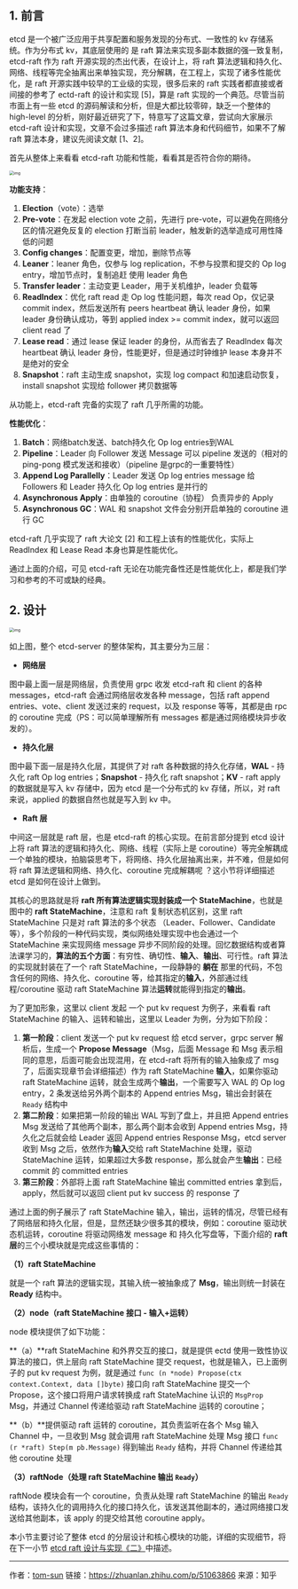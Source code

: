 ## **1. 前言**

etcd 是一个被广泛应用于共享配置和服务发现的分布式、一致性的 kv 存储系统。作为分布式 kv，其底层使用的 是 raft 算法来实现多副本数据的强一致复制，etcd-raft 作为 raft 开源实现的杰出代表，在设计上，将 raft 算法逻辑和持久化、网络、线程等完全抽离出来单独实现，充分解耦，在工程上，实现了诸多性能优化，是 raft 开源实践中较早的工业级的实现，很多后来的 raft 实践者都直接或者间接的参考了 ectd-raft 的设计和实现 [5]，算是 raft 实现的一个典范。尽管当前市面上有一些 etcd 的源码解读和分析，但是大都比较零碎，缺乏一个整体的 high-level 的分析，刚好最近研究了下，特意写了这篇文章，尝试向大家展示 etcd-raft 设计和实现，文章不会过多描述 raft 算法本身和代码细节，如果不了解 raft 算法本身，建议先阅读文献 [1、2]。

首先从整体上来看看 etcd-raft 功能和性能，看看其是否符合你的期待。

<img src="https://littleneko.oss-cn-beijing.aliyuncs.com/img/v2-3523e034f88cc8acead654e4e4f5f1c8_1440w.jpg" alt="img" style="zoom:50%;" />

**功能支持**：

1. **Election**（vote）：选举
2. **Pre-vote**：在发起 election vote 之前，先进行 pre-vote，可以避免在网络分区的情况避免反复的 election 打断当前 leader，触发新的选举造成可用性降低的问题
3. **Config changes**：配置变更，增加，删除节点等
4. **Leaner**：leaner 角色，仅参与 log replication，不参与投票和提交的 Op log entry，增加节点时，复制追赶 使用 leader 角色
5. **Transfer leader**：主动变更 Leader，用于关机维护，leader 负载等
6. **ReadIndex**：优化 raft read 走 Op log 性能问题，每次 read Op，仅记录 commit index，然后发送所有 peers heartbeat 确认 leader 身份，如果 leader 身份确认成功，等到 applied index >= commit index，就可以返回 client read 了
7. **Lease read**：通过 lease 保证 leader 的身份，从而省去了 ReadIndex 每次 heartbeat 确认 leader 身份，性能更好，但是通过时钟维护 lease 本身并不是绝对的安全
8. **Snapshot**：raft 主动生成 snapshot，实现 log compact 和加速启动恢复，install snapshot 实现给 follower 拷贝数据等

从功能上，etcd-raft 完备的实现了 raft 几乎所需的功能。

**性能优化**：

1. **Batch**：网络batch发送、batch持久化 Op log entries到WAL
2. **Pipeline**：Leader 向 Follower 发送 Message 可以 pipeline 发送的（相对的 ping-pong 模式发送和接收）（pipeline 是grpc的一重要特性）
3. **Append Log Parallelly**：Leader 发送 Op log entries message 给 Followers 和 Leader 持久化 Op log entries 是并行的
4. **Asynchronous Apply**：由单独的 coroutine（协程） 负责异步的 Apply
5. **Asynchronous GC**：WAL 和 snapshot 文件会分别开启单独的 coroutine 进行 GC

etcd-raft 几乎实现了 raft 大论文 [2] 和工程上该有的性能优化，实际上 ReadIndex 和 Lease Read 本身也算是性能优化。

通过上面的介绍，可见 etcd-raft 无论在功能完备性还是性能优化上，都是我们学习和参考的不可或缺的经典。

## **2. 设计**

<img src="https://littleneko.oss-cn-beijing.aliyuncs.com/img/v2-ef297c4a45c3d20daff24e49b79b5e41_1440w.jpg" alt="img" style="zoom:50%;" />

如上图，整个 etcd-server 的整体架构，其主要分为三层：

- **网络层**

图中最上面一层是网络层，负责使用 grpc 收发 etcd-raft 和 client 的各种 messages，etcd-raft 会通过网络层收发各种 message，包括 raft append entries、vote、client 发送过来的 request，以及 response 等等，其都是由 rpc 的 coroutine 完成（PS：可以简单理解所有 messages 都是通过网络模块异步收发的）。

- **持久化层**

图中最下面一层是持久化层，其提供了对 raft 各种数据的持久化存储，**WAL** - 持久化 raft Op log entries；**Snapshot** - 持久化 raft snapshot；**KV** - raft apply 的数据就是写入 kv 存储中，因为 etcd 是一个分布式的 kv 存储，所以，对 raft 来说，applied 的数据自然也就是写入到 kv 中。

- **Raft 层**

中间这一层就是 raft 层，也是 etcd-raft 的核心实现。在前言部分提到 etcd 设计上将 raft 算法的逻辑和持久化、网络、线程（实际上是 coroutine）等完全解耦成一个单独的模块，拍脑袋思考下，将网络、持久化层抽离出来，并不难，但是如何将 raft 算法逻辑和网络、持久化、coroutine 完成解耦呢 ？这小节将详细描述 etcd 是如何在设计上做到。

其核心的思路就是将 **raft 所有算法逻辑实现封装成一个 StateMachine**，也就是图中的 **raft StateMachine**，注意和 raft 复制状态机区别，这里 raft StateMachine 只是对 raft 算法的多个状态 （Leader、Follower、Candidate 等），多个阶段的一种代码实现，类似网络处理实现中也会通过一个 StateMachine 来实现网络 message 异步不同阶段的处理。回忆数据结构或者算法课学习的，**算法的五个方面**：有穷性、确切性、**输入**、**输出**、可行性。raft 算法的实现就封装在了一个 raft StateMachine，一段静静的 **躺在** 那里的代码，不包含任何的网络、持久化、coroutine 等，给其指定的**输入**，外部通过线程/coroutine 驱动 raft StateMachine 算法**运转**就能得到指定的**输出**。

为了更加形象，这里以 client 发起 一个 put kv request 为例子，来看看 raft StateMachine 的输入、运转和输出，这里以 Leader 为例，分为如下阶段：

1. **第一阶段**：client 发送一个 put kv request 给 etcd server，grpc server 解析后，生成一个 **Propose Message**（Msg，后面 Message 和 Msg 表示相同的意思，后面可能会出现混用，在 etcd-raft 将所有的输入抽象成了 msg 了，后面实现章节会详细描述）作为 raft StateMachine **输入**，如果你驱动 raft StateMachine 运转，就会生成两个**输出**，一个需要写入 WAL 的 Op log entry，2 条发送给另外两个副本的 Append entries Msg，输出会封装在 `Ready` 结构中
2. **第二阶段**：如果把第一阶段的输出 WAL 写到了盘上，并且把 Append entries Msg 发送给了其他两个副本，那么两个副本会收到 Append entries Msg，持久化之后就会给 Leader 返回 Append entries Response Msg，etcd server 收到 Msg 之后，依然作为**输入**交给 raft StateMachine 处理，驱动 StateMachine 运转，如果超过大多数 response，那么就会产生**输出**：已经 commit 的 committed entries
3. **第三阶段**：外部将上面 raft StateMachine 输出 committed entries 拿到后，apply，然后就可以返回 client put kv success 的 response 了

通过上面的例子展示了 raft StateMachine 输入，输出，运转的情况，尽管已经有了网络层和持久化层，但是，显然还缺少很多其的模块，例如：coroutine 驱动状态机运转，coroutine 将驱动网络发 message 和 持久化写盘等，下面介绍的 **raft 层**的三个小模块就是完成这些事情的：

**（1）raft StateMachine**

就是一个 raft 算法的逻辑实现，其输入统一被抽象成了 **Msg**，输出则统一封装在 **Ready** 结构中。

**（2）node（raft StateMachine 接口 - 输入+运转）**

node 模块提供了如下功能：

**（a）**raft StateMachine 和外界交互的接口，就是提供 ectd 使用一致性协议算法的接口，供上层向 raft StateMachine 提交 request，也就是输入，已上面例子的 put kv request 为例，就是通过 `func (n *node) Propose(ctx context.Context, data []byte)` 接口向 raft StateMachine 提交一个 Propose，这个接口将用户请求转换成 raft StateMachine 认识的 `MsgProp` Msg，并通过 Channel 传递给驱动 raft StateMachine 运转的 coroutine；

**（b）**提供驱动 raft 运转的 coroutine，其负责监听在各个 Msg 输入 Channel 中，一旦收到 Msg 就会调用 raft StateMachine 处理 Msg 接口 `func (r *raft) Step(m pb.Message)` 得到输出 `Ready` 结构，并将 Channel 传递给其他 coroutine 处理

**（3）raftNode（处理 raft StateMachine 输出 `Ready`）**

raftNode 模块会有一个 coroutine，负责从处理 raft StateMachine 的输出 `Ready` 结构，该持久化的调用持久化的接口持久化，该发送其他副本的，通过网络接口发送给其他副本，该 apply 的提交给其他 coroutine apply。

本小节主要讨论了整体 etcd 的分层设计和核心模块的功能，详细的实现细节，将在下一小节 [etcd raft 设计与实现《二》](https://zhuanlan.zhihu.com/p/51065416)中描述。



---

作者：[tom-sun](https://www.zhihu.com/people/sun-jian-liang)
链接：https://zhuanlan.zhihu.com/p/51063866
来源：知乎